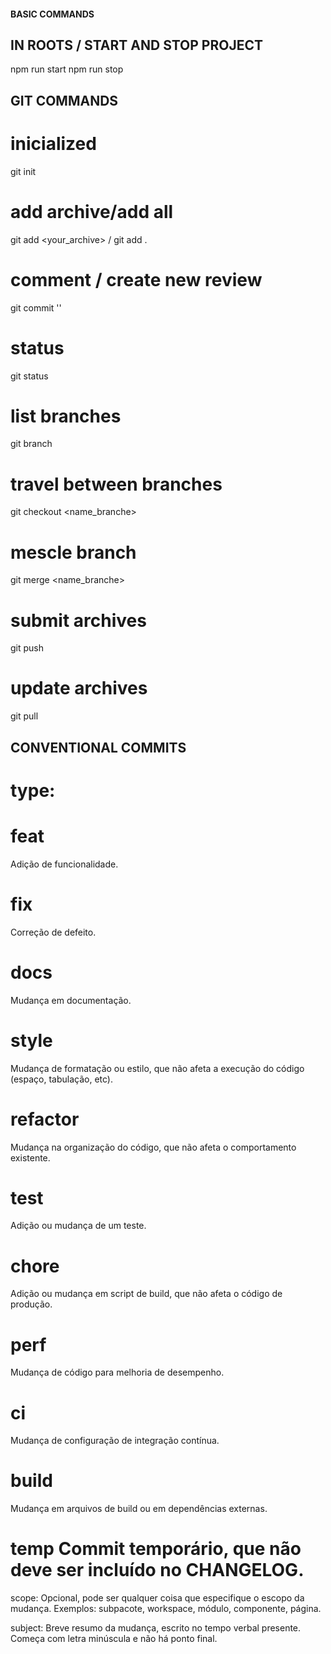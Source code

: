#### BASIC COMMANDS

  ## IN ROOTS / START AND STOP PROJECT
  npm run start
  npm run stop


## GIT COMMANDS
  # inicialized
  git init
  # add archive/add all
  git add <your_archive> / git add .
  # comment / create new review
  git commit ''
  # status
  git status
  # list branches
  git branch 
  # travel between branches
  git checkout <name_branche>
  # mescle branch
  git merge <name_branche>
  # submit archives
  git push
  # update archives
  git pull
## CONVENTIONAL COMMITS

  # type:
  # feat     
  Adição de funcionalidade.
  # fix      
  Correção de defeito.
  # docs     
  Mudança em documentação.
  # style    
  Mudança de formatação ou estilo, que não afeta a execução do código (espaço, tabulação, etc).
  # refactor 
  Mudança na organização do código, que não afeta o comportamento existente.
  # test     
  Adição ou mudança de um teste.
  # chore    
  Adição ou mudança em script de build, que não afeta o código de produção.
  # perf     
  Mudança de código para melhoria de desempenho.
  # ci       
  Mudança de configuração de integração contínua.
  # build    
  Mudança em arquivos de build ou em dependências externas.
  # temp     Commit temporário, que não deve ser incluído no CHANGELOG.

  scope:
    Opcional, pode ser qualquer coisa que especifique o escopo da mudança.
    Exemplos: subpacote, workspace, módulo, componente, página.

  subject:
    Breve resumo da mudança, escrito no tempo verbal presente. Começa com letra minúscula e não há ponto final.